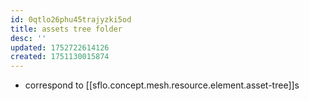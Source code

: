 ```yaml
---
id: 0qtlo26phu45trajyzki5od
title: assets tree folder
desc: ''
updated: 1752722614126
created: 1751130015874
---
```


- correspond to [[sflo.concept.mesh.resource.element.asset-tree]]s 
